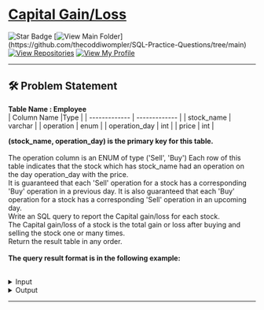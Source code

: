 # [Capital Gain/Loss](https://leetcode.com/problems/capital-gainloss/)
![Star Badge](https://img.shields.io/static/v1?label=%F0%9F%8C%9F&message=If%20Useful&style=style=flat&color=BC4E99)
[![View Main Folder](https://img.shields.io/badge/View-Main_Folder-971901?)](https://github.com/thecoddiwompler/SQL-Practice-Questions/tree/main)
[![View Repositories](https://img.shields.io/badge/View-My_Repositories-blue?logo=GitHub)](https://github.com/thecoddiwompler?tab=repositories)
[![View My Profile](https://img.shields.io/badge/View-My_Profile-green?logo=GitHub)](https://github.com/thecoddiwompler)

---

## 🛠️ Problem Statement


<b>Table Name : Employee</b>
</br>
|  Column Name  |Type |
| ------------- | ------------- |
| stock_name    | varchar |
| operation     | enum    |
| operation_day | int     |
| price         | int     |


<b> (stock_name, operation_day) is the primary key for this table. </b><br/>
<br/>
The operation column is an ENUM of type ('Sell', 'Buy')
Each row of this table indicates that the stock which has stock_name had an operation on the day operation_day with the price.</br>
It is guaranteed that each 'Sell' operation for a stock has a corresponding 'Buy' operation in a previous day. It is also guaranteed that each 'Buy' operation for a stock has a corresponding 'Sell' operation in an upcoming day.
<br/>
Write an SQL query to report the Capital gain/loss for each stock.
</br>
The Capital gain/loss of a stock is the total gain or loss after buying and selling the stock one or many times.<br/>
Return the result table in any order.
</br>
</br>
<b>The query result format is in the following example:  </b>
</br>
</br>

 <details>
<summary>
Input
</summary>

<b>Table Name : Stocks</b>

| stock_name    | operation | operation_day | price  |
| --- |------ | ----|---|
| Leetcode      | Buy       | 1             | 1000   |
| Corona Masks  | Buy       | 2             | 10     |
| Leetcode      | Sell      | 5             | 9000   |
| Handbags      | Buy       | 17            | 30000  |
| Corona Masks  | Sell      | 3             | 1010   |
| Corona Masks  | Buy       | 4             | 1000   |
| Corona Masks  | Sell      | 5             | 500    |
| Corona Masks  | Buy       | 6             | 1000   |
| Handbags      | Sell      | 29            | 7000   |
| Corona Masks  | Sell      | 10            | 10000  |
<br/>


</details>

<details>
<summary>
Output
</summary>

| stock_name    | capital_gain_loss |
| ---- |----|
| Corona Masks  | 9500              |
| Leetcode      | 8000              |
| Handbags      | -23000            |
</details>

---
